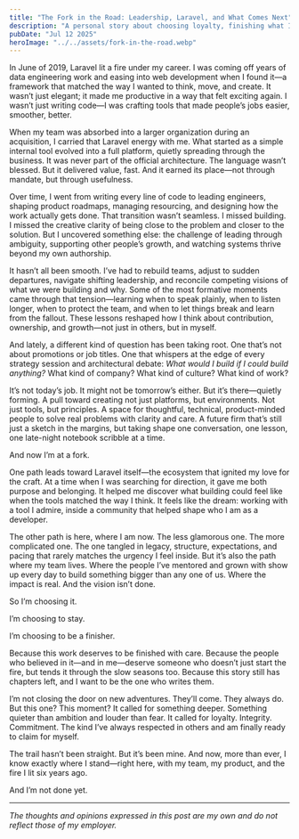 ```yaml
---
title: "The Fork in the Road: Leadership, Laravel, and What Comes Next"
description: "A personal story about choosing loyalty, finishing what I started, and the long arc of building something that lasts."
pubDate: "Jul 12 2025"
heroImage: "../../assets/fork-in-the-road.webp"
---
```


In June of 2019, Laravel lit a fire under my career. I was coming off years of data engineering work and easing into web development when I found it—a framework that matched the way I wanted to think, move, and create. It wasn’t just elegant; it made me productive in a way that felt exciting again. I wasn’t just writing code—I was crafting tools that made people’s jobs easier, smoother, better.

When my team was absorbed into a larger organization during an acquisition, I carried that Laravel energy with me. What started as a simple internal tool evolved into a full platform, quietly spreading through the business. It was never part of the official architecture. The language wasn’t blessed. But it delivered value, fast. And it earned its place—not through mandate, but through usefulness.

Over time, I went from writing every line of code to leading engineers, shaping product roadmaps, managing resourcing, and designing how the work actually gets done. That transition wasn’t seamless. I missed building. I missed the creative clarity of being close to the problem and closer to the solution. But I uncovered something else: the challenge of leading through ambiguity, supporting other people’s growth, and watching systems thrive beyond my own authorship.

It hasn’t all been smooth. I’ve had to rebuild teams, adjust to sudden departures, navigate shifting leadership, and reconcile competing visions of what we were building and why. Some of the most formative moments came through that tension—learning when to speak plainly, when to listen longer, when to protect the team, and when to let things break and learn from the fallout. These lessons reshaped how I think about contribution, ownership, and growth—not just in others, but in myself.

And lately, a different kind of question has been taking root. One that’s not about promotions or job titles. One that whispers at the edge of every strategy session and architectural debate: _What would I build if I could build anything?_ What kind of company? What kind of culture? What kind of work?

It’s not today’s job. It might not be tomorrow’s either. But it’s there—quietly forming. A pull toward creating not just platforms, but environments. Not just tools, but principles. A space for thoughtful, technical, product-minded people to solve real problems with clarity and care. A future firm that’s still just a sketch in the margins, but taking shape one conversation, one lesson, one late-night notebook scribble at a time.

And now I’m at a fork.

One path leads toward Laravel itself—the ecosystem that ignited my love for the craft. At a time when I was searching for direction, it gave me both purpose and belonging. It helped me discover what building could feel like when the tools matched the way I think. It feels like the dream: working with a tool I admire, inside a community that helped shape who I am as a developer.

The other path is here, where I am now. The less glamorous one. The more complicated one. The one tangled in legacy, structure, expectations, and pacing that rarely matches the urgency I feel inside. But it’s also the path where my team lives. Where the people I’ve mentored and grown with show up every day to build something bigger than any one of us. Where the impact is real. And the vision isn’t done.

So I’m choosing it.

I’m choosing to stay.

I’m choosing to be a finisher.

Because this work deserves to be finished with care. Because the people who believed in it—and in me—deserve someone who doesn’t just start the fire, but tends it through the slow seasons too. Because this story still has chapters left, and I want to be the one who writes them.

I’m not closing the door on new adventures. They’ll come. They always do. But this one? This moment? It called for something deeper. Something quieter than ambition and louder than fear. It called for loyalty. Integrity. Commitment. The kind I’ve always respected in others and am finally ready to claim for myself.

The trail hasn’t been straight. But it’s been mine. And now, more than ever, I know exactly where I stand—right here, with my team, my product, and the fire I lit six years ago.

And I’m not done yet.

---

_The thoughts and opinions expressed in this post are my own and do not reflect those of my employer._
